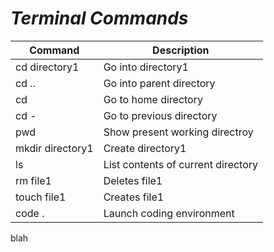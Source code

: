 # ***Terminal Commands***

| Command | Description |
| - | - |
| cd directory1| Go into directory1 |
| cd ..| Go into parent directory |
| cd | Go to home directory |
| cd - | Go to previous directory |
| pwd | Show present working directroy |
| mkdir directory1 | Create directory1 |
| ls | List contents of current directory |
| rm file1| Deletes file1 |
| touch file1 | Creates file1 |
| code . | Launch coding environment |

blah